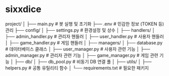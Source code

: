 # sixxdice
project/
│
├── main.py              # 봇 실행 및 초기화
├── .env                 # 민감한 정보 (TOKEN 등) 관리
├── config/
│   ├── settings.py      # 환경설정 및 상수
│
├── handlers/
│   ├── admin_handler.py # 관리자 핸들러
│   ├── user_handler.py  # 사용자 핸들러
│   ├── game_handler.py  # 게임 핸들러
│
├── managers/
│   ├── database.py      # 데이터베이스 클래스
│   ├── user_manager.py  # 사용자 관련 기능
│   ├── admin_manager.py # 관리자 관련 기능
│   ├── game_manager.py  # 게임 관련 기능
│
├── db/
│   ├── db_pool.py       # 비동기 DB 연결 풀
│
├── utils/
│   ├── helpers.py       # 공통 유틸리티 함수
│
└── requirements.txt     # 필요한 패키지
